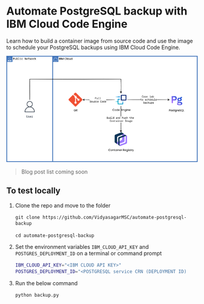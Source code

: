 # Automate PostgreSQL backup with IBM Cloud Code Engine

Learn how to build a container image from source code and use the image to schedule your PostgreSQL backups using IBM Cloud Code Engine. 

![Architecture Diagram](images/postgres_backup_code_engine.drawio.png)


> Blog post list coming soon

## To test locally

1. Clone the repo and move to the folder 
    ```
    git clone https://github.com/VidyasagarMSC/automate-postgresql-backup

    cd automate-postgresql-backup
    ```
2. Set the environment variables `IBM_CLOUD_API_KEY` and `POSTGRES_DEPLOYMENT_ID` on a terminal or command prompt
  
   ```sh
   IBM_CLOUD_API_KEY="<IBM CLOUD API KEY>"
   POSTGRES_DEPLOYMENT_ID="<POSTGRESQL service CRN (DEPLOYMENT ID)
   ```
3. Run the below command 
   ```sh
   python backup.py
   ```

  
